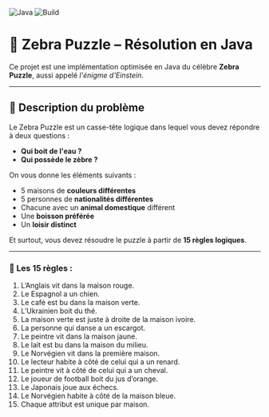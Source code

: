 ![Java](https://img.shields.io/badge/Java-11+-blue?style=flat-square&logo=java)
![Build](https://img.shields.io/badge/build-passing-brightgreen?style=flat-square)

# 🧠 Zebra Puzzle – Résolution en Java

Ce projet est une implémentation optimisée en Java du célèbre **Zebra Puzzle**, aussi appelé *l'énigme d'Einstein*.

---

## 🧩 Description du problème

Le Zebra Puzzle est un casse-tête logique dans lequel vous devez répondre à deux questions :

- **Qui boit de l'eau ?**
- **Qui possède le zèbre ?**

On vous donne les éléments suivants :

- 5 maisons de **couleurs différentes**
- 5 personnes de **nationalités différentes**
- Chacune avec un **animal domestique** différent
- Une **boisson préférée**
- Un **loisir distinct**

Et surtout, vous devez résoudre le puzzle à partir de **15 règles logiques**.

---

### 🧾 Les 15 règles :

1. L’Anglais vit dans la maison rouge.
2. Le Espagnol a un chien.
3. Le café est bu dans la maison verte.
4. L’Ukrainien boit du thé.
5. La maison verte est juste à droite de la maison ivoire.
6. La personne qui danse a un escargot.
7. Le peintre vit dans la maison jaune.
8. Le lait est bu dans la maison du milieu.
9. Le Norvégien vit dans la première maison.
10. Le lecteur habite à côté de celui qui a un renard.
11. Le peintre vit à côté de celui qui a un cheval.
12. Le joueur de football boit du jus d’orange.
13. Le Japonais joue aux échecs.
14. Le Norvégien habite à côté de la maison bleue.
15. Chaque attribut est unique par maison.
